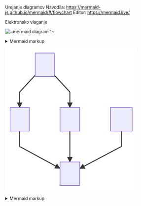 Urejanje diagramov
Navodila: https://mermaid-js.github.io/mermaid/#/flowchart
Editor: https://mermaid.live/

Elektronsko vlaganje

<!-- generated by mermaid compile action - START -->
![~mermaid diagram 1~](/.resources/elektronsko-vlaganje-md-1.svg)
<details>
  <summary>Mermaid markup</summary>

```mermaid
flowchart LR
    A[Elektronska\nvloga] --> B{Ima\nelektronski\nžig}
    B -->|Ne| D[Izdelaj elektronski žig]
    D --> B
    B -->|Da| E{Ali je\nelektronski žig\nveljaven}
    E -->|Da| F{Ali je\nvloga tehnicno\nustrezna?}    
    E -->|Ne| G[Napaka pri\nsprejemu!]
    F -->|Ne| G[Napaka pri\nsprejemu!]
    F -->|Da| H[Sprejmi vlogo!]
```

</details>
<!-- generated by mermaid compile action - END -->


<!-- generated by mermaid compile action - START -->
![~mermaid diagram 2~](/.resources/elektronsko-vlaganje-md-2.svg)
<details>
  <summary>Mermaid markup</summary>

```mermaid
graph TD;
    A-->B;
    A-->C;
    B-->D;
    C-->D;
    W-->D;
    E-->Z;
